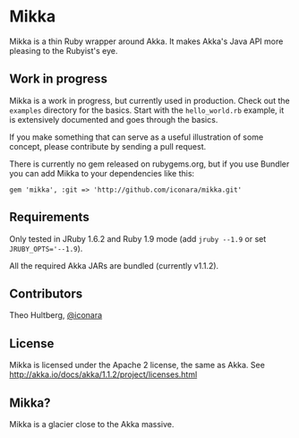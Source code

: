 # Mikka

Mikka is a thin Ruby wrapper around Akka. It makes Akka's Java API more pleasing to the Rubyist's eye.

## Work in progress

Mikka is a work in progress, but currently used in production. Check out the `examples` directory for the basics. Start with the `hello_world.rb` example, it is extensively documented and goes through the basics.

If you make something that can serve as a useful illustration of some concept, please contribute by sending a pull request.

There is currently no gem released on rubygems.org, but if you use Bundler you can add Mikka to your dependencies like this:

    gem 'mikka', :git => 'http://github.com/iconara/mikka.git'

## Requirements

Only tested in JRuby 1.6.2 and Ruby 1.9 mode (add `jruby --1.9` or set `JRUBY_OPTS='--1.9`).

All the required Akka JARs are bundled (currently v1.1.2).

## Contributors

Theo Hultberg, [@iconara](http://twitter.com/iconara)

## License

Mikka is licensed under the Apache 2 license, the same as Akka. See http://akka.io/docs/akka/1.1.2/project/licenses.html

## Mikka?

Mikka is a glacier close to the Akka massive.